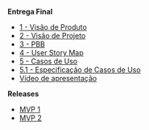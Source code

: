 <!---
**Projeto**

  - [Sptrints](docs/sprints.md)
-->

<!--
**Unidade 1**

- [Visão Geral](docs/Unidade_1/visaoGeral.md)
- [Desenvolvimento de software](docs/Unidade_1/devDeSoftware.md)
- [Engenharia de requisitos](docs/Unidade_1/engDeRequisitos.md)
- [Lições aprendidas](docs/Unidade_1/licoesAprendidas.md)
- [Apresentação](docs/Unidade_1/apresentacao.md)

**Unidade 2**

- [Visão Geral do produto](docs/Unidade_2/visaoGeral.md)
- [Desenvolvimento de software](docs/Unidade_2/devDeSoftware.md)
- [Engenharia de requisitos](docs/Unidade_2/engDeRequisitos.md)
- [Visão Geral do projeto](docs/Unidade_2/visaoGeralProjeto.md)
- [Lições aprendidas](docs/Unidade_2/licoesAprendidasUnidade2.md)
- [Apresentação](docs/Unidade_2/apresentacao.md)

**Unidade 3**

- [Visão do Produto](docs/Unidade_3/visaoGeralProduto.md)
- [PBB](docs/Unidade_3/pbb.md)
- [Mapeamento de historias](docs/Unidade_3/mapeamentodehistorias.md)
- [BDD](docs/Unidade_3/bdd.md)
- [Apresentação](docs/Unidade_3/apresentacao.md)

**Unidade 4**

- [Visão do Produto](docs/Unidade_4/visaoGeralProduto.md)
- [Visão Geral Projeto](docs/Unidade_4/visaoGeralProjeto.md)
- [PBB](docs/Unidade_4/pbb.md)
- [Mapeamento de historias](docs/Unidade_4/mapeamentodehistorias.md)
- [BDD](docs/Unidade_4/bdd.md)
- [User Story Map](docs/Unidade_4/usm.md)
- [Apresentação](docs/Unidade_4/apresentacao4.md)
-->
**Entrega Final**
- [1 - Visão de Produto](docs/Unidade_5/visaoProdutoFinal.md)
- [2 - Visão de Projeto](docs/Unidade_5/visaoProjetoFinal.md)
- [3 - PBB](docs/Unidade_5/pbbFinal.md)
- [4 - User Story Map](docs/Unidade_5/usmFinal.md)
- [5 - Casos de Uso](docs/Unidade_5/casosDeUso.md)
- [5.1 - Especificação de Casos de Uso](docs/Unidade_5/especificacaoCasos.md)
- [Vídeo de apresentação](docs/Unidade_5/apresentacaoFinal.md)

**Releases**

- [MVP 1](docs/outros/releases/mvp1.md)
- [MVP 2](docs/outros/releases/mvp2.md)